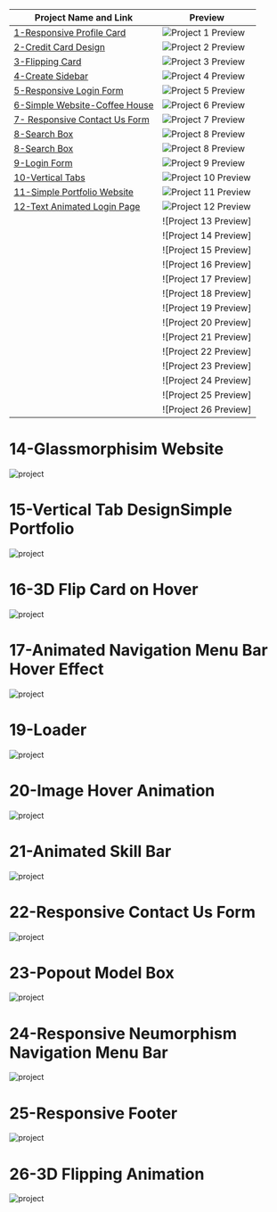 | Project Name and Link | Preview |
|--------------|---------|
| [1-Responsive Profile Card](https://github.com/asyylz/Html-Css-Repo-SelfStudy/tree/5510abe1983f5fba8c9f0b1496e570e2f6682ccd/50%20html-css%20projects/1-Responsive%20Profile%20Card) | ![Project 1 Preview](/50%20html-css%20projects/0-Screen%20Shots/9-Login%20Form.jpg)|
| [2-Credit Card Design](https://github.com/asyylz/Html-Css-Repo-SelfStudy/tree/6c6ff447ecad01fd09dd1163a017118c549a8ad0/50%20html-css%20projects/2-Credit%20Card%20Design)  | ![Project 2 Preview](/50%20html-css%20projects/0-Screen%20Shots/2-credit%20card%20design.jpg)|
|[3-Flipping Card](https://github.com/asyylz/Html-Css-Repo-SelfStudy/tree/6c6ff447ecad01fd09dd1163a017118c549a8ad0/50%20html-css%20projects/3-Flipping%20Card) |![Project 3 Preview](/50%20html-css%20projects/0-Screen%20Shots/3-flipping-card.jpg)|
|[4-Create Sidebar](https://github.com/asyylz/Html-Css-Repo-SelfStudy/tree/1f4c4fe08e91bc212c109283ed9ff607a93109e2/50%20html-css%20projects/4-Create%20Sidebar)|![Project 4 Preview](/50%20html-css%20projects/0-Screen%20Shots/4-create%20sidebar.jpg)|
|[5-Responsive Login Form](https://github.com/asyylz/Html-Css-Repo-SelfStudy/tree/1f4c4fe08e91bc212c109283ed9ff607a93109e2/50%20html-css%20projects/5-Responsive%20Login%20Form)|![Project 5 Preview](/50%20html-css%20projects/0-Screen%20Shots/5-Responsive%20Login%20Form.jpg)|
|[6-Simple Website-Coffee House]()|![Project 6 Preview](/50%20html-css%20projects/0-Screen%20Shots/6-Asy%20Coffee%20House.jpeg)|
|[7- Responsive Contact Us Form](https://github.com/asyylz/Html-Css-Repo-SelfStudy/tree/45bbda586ad3968556b4ce89a2a8240fe3bffc15/50%20html-css%20projects/7-%20Responsive%20Contact%20Us%20Form)|![Project 7 Preview](/50%20html-css%20projects/0-Screen%20Shots/7-%20Responsive%20Contact%20Us%20Form.jpg)|
|[8-Search Box](https://github.com/asyylz/Html-Css-Repo-SelfStudy/tree/45bbda586ad3968556b4ce89a2a8240fe3bffc15/50%20html-css%20projects/8-Search%20Box)|![Project 8 Preview](/50%20html-css%20projects/0-Screen%20Shots/8-Search%20Box-close.jpg)|
|[8-Search Box](https://github.com/asyylz/Html-Css-Repo-SelfStudy/tree/45bbda586ad3968556b4ce89a2a8240fe3bffc15/50%20html-css%20projects/8-Search%20Box)|![Project 8 Preview](/50%20html-css%20projects/0-Screen%20Shots/8-Search%20Box-open.jpg)|
|[9-Login Form](https://github.com/asyylz/Html-Css-Repo-SelfStudy/tree/45bbda586ad3968556b4ce89a2a8240fe3bffc15/50%20html-css%20projects/9-Login%20Form-Gradient)|![Project 9 Preview](/50%20html-css%20projects/0-Screen%20Shots/9-Login%20Form.jpg)|
|[10-Vertical Tabs]()|![Project 10 Preview](/50%20html-css%20projects/0-Screen%20Shots/10-Vertical%20tabs.jpg)|
|[11-Simple Portfolio Website]()|![Project 11 Preview](/50%20html-css%20projects/0-Screen%20Shots/11-Simple%20Portfolio%20Website.jpg)|
|[12-Text Animated Login Page]()|![Project 12 Preview](/50%20html-css%20projects/0-Screen%20Shots/12-Text%20Animated%20Login%20Page.jpg)|
|[]()|![Project 13 Preview]|
|[]()|![Project 14 Preview]|
|[]()|![Project 15 Preview]|
|[]()|![Project 16 Preview]|
|[]()|![Project 17 Preview]|
|[]()|![Project 18 Preview]|
|[]()|![Project 19 Preview]|
|[]()|![Project 20 Preview]|
|[]()|![Project 21 Preview]|
|[]()|![Project 22 Preview]|
|[]()|![Project 23 Preview]|
|[]()|![Project 24 Preview]|
|[]()|![Project 25 Preview]|
|[]()|![Project 26 Preview]|



# 14-Glassmorphisim Website

![project](/50%20html-css%20projects/0-Screen%20Shots/13-Glassmorphisim%20Website.jpg)

# 15-Vertical Tab DesignSimple Portfolio

![project](/50%20html-css%20projects/0-Screen%20Shots/15-Vertical%20Tab%20DesignSimple%20Portfolio.jpg)

# 16-3D Flip Card on Hover

![project](/50%20html-css%20projects/0-Screen%20Shots/16-3D%20Flip%20Card%20on%20Hover.jpg)

# 17-Animated Navigation Menu Bar Hover Effect

![project](/50%20html-css%20projects/0-Screen%20Shots/17-Animated%20Navigation%20Menu%20Bar%20Hover%20Effect.jpg)

# 19-Loader

![project](/50%20html-css%20projects/0-Screen%20Shots/19-Loader.jpg)

# 20-Image Hover Animation

![project](/50%20html-css%20projects/0-Screen%20Shots/20-Image%20Hover%20Animation%20.jpg)

# 21-Animated Skill Bar

![project](/50%20html-css%20projects/0-Screen%20Shots/21-Animated%20Skill%20Bar.jpg)

# 22-Responsive Contact Us Form

![project](/50%20html-css%20projects/0-Screen%20Shots/22-Responsive%20Contact%20Us%20Form.jpg)

# 23-Popout Model Box

![project](/50%20html-css%20projects/0-Screen%20Shots/23-Popout%20Model%20Box.jpg)

# 24-Responsive Neumorphism Navigation Menu Bar

![project](/50%20html-css%20projects/0-Screen%20Shots/24-Responsive%20Neumorphism%20Navigation%20Menu%20Bar.jpg)

# 25-Responsive Footer

![project](/50%20html-css%20projects/0-Screen%20Shots/25-Responsive%20Footer.jpg)

# 26-3D Flipping Animation

![project](/50%20html-css%20projects/0-Screen%20Shots/26-3D%20Flipping%20Animation.jpg)
